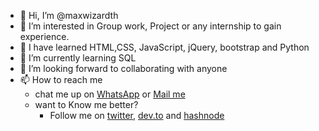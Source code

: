 - 👋 Hi, I’m @maxwizardth
- 👀 I’m interested in Group work, Project or any internship to gain experience.
- 🌱 I have learned HTML,CSS, JavaScript, jQuery, bootstrap and Python
- 🌱 I’m currently learning SQL
- 💞️ I’m looking forward to collaborating with anyone
- 📫 How to reach me
    - chat me up on [WhatsApp](https://wa.me/2349153036869?text=Hey!%%20Maxwizard%20l=I%20need%20your%20assistance%20from%20dev) or [Mail me](mailto:aoladejo382@stu.ui.edu.ng?Subject=Hey!%%20Maxwizard%20l=I%20need%20your%20assistance%20from%20dev)
    - want to Know me better?
      - Follow me on [twitter](https://twitter.com/oladejoabdulla7), [dev.to](dev.to/maxwizardth) and [hashnode](https://hashnode.com/@Maxwizard)
     

<!---
maxwizardth/maxwizardth is a ✨ special ✨ repository because its `README.md` (this file) appears on your GitHub profile.
You can click the Preview link to take a look at your changes.
--->
